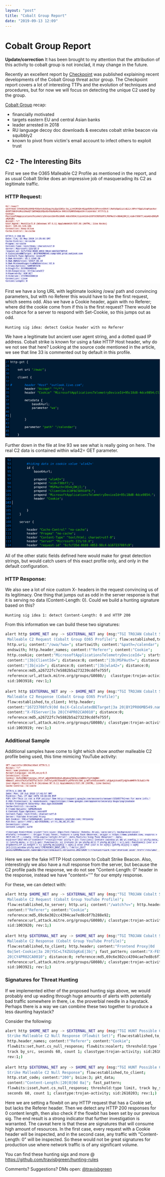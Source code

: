 ```yaml
---
layout: "post"
title: "Cobalt Group Report"
date: "2019-09-13 12:09"
---
```


# Cobalt Group Report

**Update/correction**
It has been brought to my attention that the attribution of this activity to cobalt group is not ironclad, it may change in the future.


Recently an excellent report by [Checkpoint](https://research.checkpoint.com/cobalt-group-returns-to-kazakhstan/) was published explaining recent developments of the Cobalt Group threat actor group. The Checkpoint report covers a lot of interesting TTPs and the evolution of techniques and procedures, but for now we will focus on detecting the unique C2 used by the group.

[Cobalt Group](https://attack.mitre.org/groups/G0080/) recap:
- financially motivated
- targets eastern EU and central Asian banks
- leader arrested in 2018
- RU language decoy doc downloads & executes cobalt strike beacon via squibbly2
- known to pivot from victim's email account to infect others to exploit trust


## C2 - The Interesting Bits
First we see the O365 Malleable C2 Profile as mentioned in the report, and as usual Cobalt Strike does an impressive job of masquerading its C2 as legitimate traffic.

### HTTP Request:

![](/assets/img/cg_owa.png)

First we have a long URL with legitimate looking /owa/ path and convincing parameters, but with no Referer this would have to be the first request, which seems odd. Also we have a Cookie header, again with no Referer; where did the cookie come from if this is the first request? There would be no chance for a server to respond with Set-Cookie, so this jumps out as odd.

`Hunting sig idea: detect Cookie header with no Referer`

We have a legitimate but ancient user agent string, and a dotted quad IP address. Cobalt strike is known for using a fake HTTP Host header, why do we not see that here? Looking at the source code mentioned in the article, we see that line 33 is commented out by default in this profile. 

![](/assets/img/cg_line33.png)

Further down in the file at line 93 we see what is really going on here. The real C2 data is contained within wla42= GET parameter. 

![](/assets/img/cg_line93.png)

All of the other static fields defined here would make for great detection strings, but would catch users of this exact profile only, and only in the default configuration.

### HTTP Response:
We also see a lot of nice custom X- headers in the request convincing us of its legitimacy. One thing that jumps out as odd in the server response is that it is serving no data (Content-Length: 0). Could we build a hunting signature based on this?

`Hunting sig idea 1: detect Content-Length: 0 and HTTP 200`

From this information we can build these two signatures:

```bash
alert http $HOME_NET any -> $EXTERNAL_NET any (msg:"TGI TROJAN Cobalt Strike
 Malleable C2 Request (Cobalt Group O365 Profile)"; flow:established,to_server;
 http.uri; content:"/owa/?wa="; startswith; content:"&path=/calendar";
 endswith; http.header_names; content:!"Referer"; content:"Cookie";
 http.cookie; content:"MicrosoftApplicationsTelemetryDeviceId="; startswith;
 content:"|3b|ClientId="; distance:0; content:"|3b|MSPAuth="; distance:0;
 content:"|3b|xid="; distance:0; content:"|3b|wla42="; distance:0;
 reference:md5,a26722fc7e5882b5a273239cddfe755f;
 reference:url,attack.mitre.org/groups/G0080/;  classtype:trojan-activity;
 sid:1003918; rev:1;) 

alert http $EXTERNAL_NET any -> $HOME_NET any (msg:"TGI TROJAN Cobalt Strike
 Malleable C2 Response (Cobalt Group O365 Profile)";
 flow:established,to_client; http.header;
 content:"16723708fc9|0d 0a|X-CalculatedBETarget|3a 20|BY2PR06MB549.namprd06";
 content:"X-FEServer|3a 20|CY4PR02CA0010"; distance:0; 
 reference:md5,a26722fc7e5882b5a273239cddfe755f;
 reference:url,attack.mitre.org/groups/G0080/; classtype:trojan-activity;
 sid:1003919; rev:1;)
```


### Additional Sample
Additional samples have come to light which show another malleable C2 profile being used, this time mimicing YouTube activity:

![](/assets/img/cg_yt.png)

Here we see the fake HTTP Host common to Cobalt Strike Beacon. Also, interestingly we also have a null response from the server, but because the C2 profile pads the response, we do not see "Content-Length: 0" header in the response, instead we have "content=''" for our empty response.

For these, we can detect with:
```bash
alert http $HOME_NET any -> $EXTERNAL_NET any (msg:"TGI TROJAN Cobalt Strike
 Malleable C2 Request (Cobalt Group YouTube Profile)";
 flow:established,to_server; http.uri; content:"/watch?v="; http.header_names;
 content:!"Referer"; content:"Cookie";
 reference:md5,69c6e302cc4394cae7ed8c6f7b288e92;
 reference:url,attack.mitre.org/groups/G0080/; classtype:trojan-activity;
 sid:1003920; rev:1;)

alert http $EXTERNAL_NET any -> $HOME_NET any (msg:"TGI TROJAN Cobalt Strike
 Malleable C2 Response (Cobalt Group YouTube Profile)";
 flow:established,to_client; http.header; content:"Frontend Proxy|0d
 0a|Set-Cookie|3a 20|YSC=LT4ZGGSgKoE|3b|"; fast_pattern; content:"X-FEServer|3a
 20|CY4PR02CA0010"; distance:0; reference:md5,69c6e302cc4394cae7ed8c6f7b288e92;
 reference:url,attack.mitre.org/groups/G0080/; classtype:trojan-activity;
 sid:1003921; rev:1;)
```


### Signatures for Threat Hunting
If we implemented either of the proposed hunting sigs above, we would probably end up wading through huge amounts of alerts with potentially bad traffic somewhere in there, i.e. the proverbial needle in a haystack. Perhaps there is a way we can combine these two together to produce a less daunting haystack?

Consider the following:

```bash
alert http $HOME_NET any -> $EXTERNAL_NET any (msg:"TGI HUNT Possible Cobalt
 Strike Malleable C2 Null Response (Flowbit Set)"; flow:established,to_server;
 http.header_names; content:!"Referer"; content:"Cookie";
 flowbits:set,hunt.cs_null_response; flowbits:noalert; threshold:type limit,
 track by_src, seconds 60, count 1; classtype:trojan-activity; sid:2610202;
 rev:1;)

alert http $EXTERNAL_NET any -> $HOME_NET any (msg:"TGI HUNT Possible Cobalt
 Strike Malleable C2 Null Response"; flow:established,to_client;
 http.stat_code; content:"200"; bsize:3; pkt_data; 
 content:"Content-Length:|20|0|0d 0a|"; fast_pattern;
 flowbits:isset,hunt.cs_null_response; threshold:type limit, track by_src,
 seconds 60, count 1; classtype:trojan-activity; sid:2610203; rev:1;)
```

Here we are setting a flowbit on any HTTP request that has a Cookie set, but lacks the Referer header. Then we detect any HTTP 200 responses for 0 content length, then also check if the flowbit has been set by our previous sig. The end result is a strong indicator that further investigation is warranted. The caveat here is that these are signatures that will consume high amount of resources. In the first case, every request with a Cookie header will be inspected, and in the second case, any traffic with "Content-Length: 0" will be inspected. So these would not be great signatures for production use where network traffic is of any significant volume.

You can find these hunting sigs and more @ https://github.com/travisbgreen/hunting-rules

Comments? Suggestions? DMs open: [@travisbgreen](https://twitter.com/travisbgreen)
